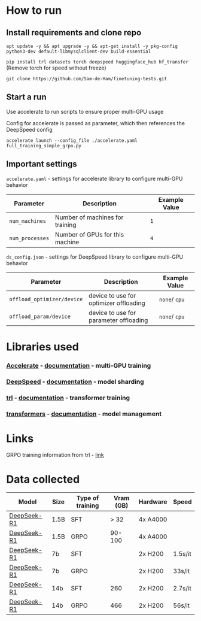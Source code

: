 # How to run

## Install requirements and clone repo

`apt update -y && apt upgrade -y && apt-get install -y pkg-config python3-dev default-libmysqlclient-dev build-essential`

`pip install trl datasets torch deepspeed huggingface_hub hf_transfer` (Remove torch for speed without freeze)

`git clone https://github.com/Sam-de-Ham/finetuning-tests.git`

## Start a run

Use accelerate to run scripts to ensure proper multi-GPU usage

Config for accelerate is passed as parameter, which then references the DeepSpeed config

`accelerate launch --config_file ./accelerate.yaml full_training_simple_grpo.py`

## Important settings

`accelerate.yaml` - settings for accelerate library to configure multi-GPU behavior

| Parameter       | Description                     | Example Value |
| --------------- | ------------------------------- | ------------- |
| `num_machines`  | Number of machines for training | `1`           |
| `num_processes` | Number of GPUs for this machine | `4`           |

`ds_config.json` - settings for DeepSpeed library to configure multi-GPU behavior

| Parameter                  | Description                            | Example Value |
| -------------------------- | -------------------------------------- | ------------- |
| `offload_optimizer/device` | device to use for optimizer offloading | `none`/ `cpu` |
| `offload_param/device`     | device to use for parameter offloading | `none`/ `cpu` |

# Libraries used

### [Accelerate](https://github.com/huggingface/accelerate) - [documentation](https://huggingface.co/docs/accelerate/en/index) - multi-GPU training

### [DeepSpeed](https://github.com/deepspeedai/DeepSpeed) - [documentation](https://deepspeed.readthedocs.io/en/latest/) - model sharding

### [trl](https://github.com/huggingface/trl) - [documentation](https://huggingface.co/docs/trl/index) - transformer training

### [transformers](https://github.com/huggingface/transformers) - [documentation](https://huggingface.co/docs/transformers/index) - model management

# Links

GRPO training information from trl - [link](https://huggingface.co/docs/trl/main/en/grpo_trainer)

# Data collected

| Model                                                         | Size | Type of training | Vram (GB) | Hardware | Speed   |
| ------------------------------------------------------------- | ---- | ---------------- | --------- | -------- | ------- |
| [DeepSeek-R1](https://huggingface.co/deepseek-ai/DeepSeek-R1) | 1.5B | SFT              | > 32      | 4x A4000 |         |
| [DeepSeek-R1](https://huggingface.co/deepseek-ai/DeepSeek-R1) | 1.5B | GRPO             | 90-100    | 4x A4000 |         |
| [DeepSeek-R1](https://huggingface.co/deepseek-ai/DeepSeek-R1) | 7b   | SFT              |           | 2x H200  | 1.5s/it |
| [DeepSeek-R1](https://huggingface.co/deepseek-ai/DeepSeek-R1) | 7b   | GRPO             |           | 2x H200  | 33s/it  |
| [DeepSeek-R1](https://huggingface.co/deepseek-ai/DeepSeek-R1) | 14b  | SFT              | 260       | 2x H200  | 2.7s/it |
| [DeepSeek-R1](https://huggingface.co/deepseek-ai/DeepSeek-R1) | 14b  | GRPO             | 466       | 2x H200  | 56s/it  |
